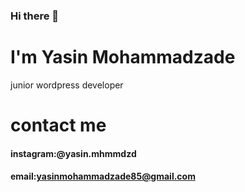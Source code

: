 ### Hi there 👋
# I'm Yasin Mohammadzade
junior wordpress developer
# contact me
#### instagram:@yasin.mhmmdzd
#### email:yasinmohammadzade85@gmail.com
